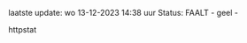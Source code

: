 laatste update: 
wo 13-12-2023 14:38   uur 
Status: FAALT - geel - 
<div class="service Y">httpstat</div>